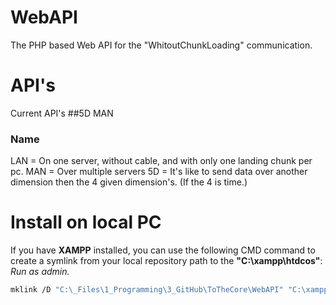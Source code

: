 # WebAPI
The PHP based Web API for the "WhitoutChunkLoading" communication.

# API's
Current API's
##5D MAN

### Name
LAN = On one server, without cable, and with only one landing chunk per pc.
MAN = Over multiple servers
5D = It's like to send data over another dimension then the 4 given dimension's. (If the 4 is time.)

# Install on local PC
If you have **XAMPP** installed, you can use the following CMD command to create a symlink from your local repository path to the **"C:\xampp\htdcos\"**:
_Run as admin._
```bash
mklink /D "C:\_Files\1_Programming\3_GitHub\ToTheCore\WebAPI" "C:\xampp\htdocs\Github\ToTheCore\WebAPI"
```

